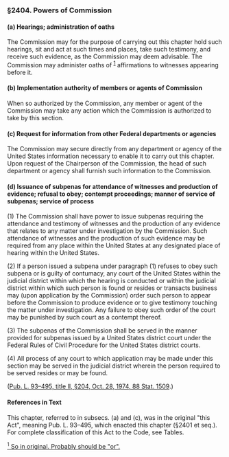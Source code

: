 ### §2404. Powers of Commission ###

[]()

#### (a) Hearings; administration of oaths ####

The Commission may for the purpose of carrying out this chapter hold such hearings, sit and act at such times and places, take such testimony, and receive such evidence, as the Commission may deem advisable. The Commission may administer oaths of <sup><a href="#2404_1_target" name="2404_1">1</a></sup> affirmations to witnesses appearing before it.

[]()

#### (b) Implementation authority of members or agents of Commission ####

When so authorized by the Commission, any member or agent of the Commission may take any action which the Commission is authorized to take by this section.

[]()

#### (c) Request for information from other Federal departments or agencies ####

The Commission may secure directly from any department or agency of the United States information necessary to enable it to carry out this chapter. Upon request of the Chairperson of the Commission, the head of such department or agency shall furnish such information to the Commission.

[]()

#### (d) Issuance of subpenas for attendance of witnesses and production of evidence; refusal to obey; contempt proceedings; manner of service of subpenas; service of process ####

[]()

(1) The Commission shall have power to issue subpenas requiring the attendance and testimony of witnesses and the production of any evidence that relates to any matter under investigation by the Commission. Such attendance of witnesses and the production of such evidence may be required from any place within the United States at any designated place of hearing within the United States.

[]()

(2) If a person issued a subpena under paragraph (1) refuses to obey such subpena or is guilty of contumacy, any court of the United States within the judicial district within which the hearing is conducted or within the judicial district within which such person is found or resides or transacts business may (upon application by the Commission) order such person to appear before the Commission to produce evidence or to give testimony touching the matter under investigation. Any failure to obey such order of the court may be punished by such court as a contempt thereof.

[]()

(3) The subpenas of the Commission shall be served in the manner provided for subpenas issued by a United States district court under the Federal Rules of Civil Procedure for the United States district courts.

[]()

(4) All process of any court to which application may be made under this section may be served in the judicial district wherein the person required to be served resides or may be found.

([Pub. L. 93–495, title II, §204, Oct. 28, 1974, 88 Stat. 1509](/statviewer.htm?volume=88&page=1509).)

#### References in Text ####

This chapter, referred to in subsecs. (a) and (c), was in the original "this Act", meaning Pub. L. 93–495, which enacted this chapter (§2401 et seq.). For complete classification of this Act to the Code, see Tables.

[<sup>1</sup> So in original. Probably should be "or".](#2404_1)